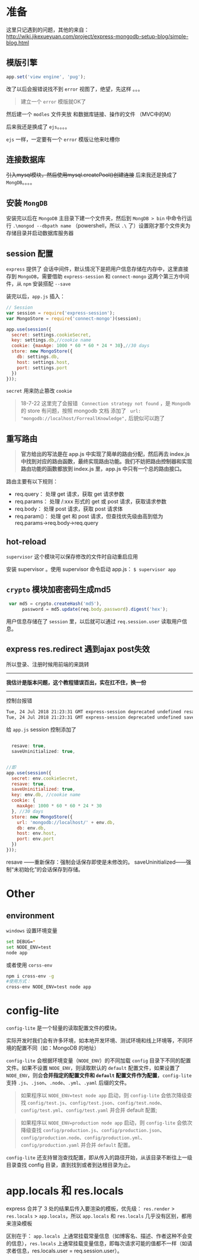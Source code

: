 # 准备
这里只记遇到的问题，其他的来自：
http://wiki.jikexueyuan.com/project/express-mongodb-setup-blog/simple-blog.html


## 模版引擎
```javascript
app.set('view engine', 'pug');
```
改了以后会报错说找不到 `error` 视图了，绝望，先这样 。。。
> 建立一个 `error` 模版就OK了


然后建一个 `modles` 文件夹放 和数据库链接、操作的文件 （MVC中的M）


后来我还是换成了 `ejs`。。。。

`ejs` 一样，一定要有一个 `error` 模版让他来吐槽你


## 连接数据库
~~引入mysql模块，然后使用mysql.createPool()创建连接~~
后来我还是换成了 `MongDB`。。。。

## 安装 `MongDB`
安装完以后在 `MongoDB` 主目录下建一个文件夹，然后到 `MongDB > bin` 中命令行运行 `.\mongod --dbpath name` （powershell，所以 `.\` 了）设置刚才那个文件夹为存储目录并启动数据库服务器


## session 配置
`express` 提供了 会话中间件，默认情况下是把用户信息存储在内存中，这里直接存到 `MongoDB`，需要借助 `express-session` 和 `connect-mongo` 这两个第三方中间件，从 `npm` 安装搭配 `--save`

装完以后，`app.js` 插入：
```javascript
// Session
var session = require('express-session');
var MongoStore = require('connect-mongo')(session);

app.use(session({
  secret: settings.cookieSecret,
  key: settings.db,//cookie name
  cookie: {maxAge: 1000 * 60 * 60 * 24 * 30},//30 days
  store: new MongoStore({
    db: settings.db,
    host: settings.host,
    port: settings.port
  })
}));
```
`secret` 用来防止篡改 `cookie`

> 18-7-22 这里完了会报错 ` Connection strategy not found` ，是 `Mongodb` 的 store 有问题，按照 mongodb 文档 添加了 ` url: "mongodb://localhost/ForreallKnowledge",`  后貌似可以跑了


## 重写路由

> **官方给出的写法是在 app.js 中实现了简单的路由分配，然后再去 index.js 中找到对应的路由函数，最终实现路由功能。我们不妨把路由控制器和实现路由功能的函数都放到 index.js 里，app.js 中只有一个总的路由接口。**


路由主要有以下规则：
- req.query： 处理 get 请求，获取 get 请求参数
- req.params： 处理 /:xxx 形式的 get 或 post 请求，获取请求参数
- req.body： 处理 post 请求，获取 post 请求体
- req.param()： 处理 get 和 post 请求，但查找优先级由高到低为 req.params→req.body→req.query


## hot-reload
`supervisor` 这个模块可以保存修改的文件时自动重启应用

安装 supervisor 。使用 supervisor 命令启动 app.js： 
`$ supervisor app`



## `crypto` 模块加密密码生成md5

```javascript
 var md5 = crypto.createHash('md5'),
      password = md5.update(req.body.password).digest('hex');
```


用户信息存储在了 `session` 里，以后就可以通过 `req.session.user` 读取用户信息。


## express res.redirect 遇到ajax post失效

所以登录、注册时候用前端的来跳转



----

**我估计是版本问题，这个教程错误百出，实在扛不住，换一份**

----



控制台报错
```bash
Tue, 24 Jul 2018 21:23:31 GMT express-session deprecated undefined resave option; provide resave option at app.js:40:9
Tue, 24 Jul 2018 21:23:31 GMT express-session deprecated undefined saveUninitialized option; provide saveUninitialized option at app.js:40:9
```
给 `app.js`  session 控制添加了


```javascript

  resave: true,
  saveUninitialized: true,


//即
app.use(session({
  secret: env.cookieSecret,
  resave: true,
  saveUninitialized: true,
  key: env.db, //cookie name
  cookie: {
    maxAge: 1000 * 60 * 60 * 24 * 30
  }, //30 days
  store: new MongoStore({
    url: 'mongodb://localhost/' + env.db,
    db: env.db,
    host: env.host,
    port: env.port
  })
}));
```
resave ——重新保存：强制会话保存即使是未修改的。
saveUninitialized——强制“未初始化”的会话保存到存储。



# Other

## environment
`windows` 设置环境变量
```bash
set DEBUG=*
set NODE_ENV=test
node app
```
或者使用 `corss-env`
```bash
npm i cross-env -g
#使用方式：
cross-env NODE_ENV=test node app
```
# config-lite
`config-lite` 是一个轻量的读取配置文件的模块。

实际开发时我们会有许多环境，如本地开发环境、测试环境和线上环境等，不同环境的配置不同（如：MongoDB 的地址）

`config-lite` 会根据环境变量（`NODE_ENV`）的不同加载 `config` 目录下不同的配置文件。如果不设置 `NODE_ENV`，则读取默认的 `default` 配置文件，如果设置了 `NODE_ENV`，则会**合并指定的配置文件和 `default` 配置文件作为配置**，`config-lite` 支持 `.js`、`.json`、`.node`、`.yml`、`.yaml` 后缀的文件。 

> 如果程序以 `NODE_ENV=test node app` 启动，则 `config-lite` 会依次降级查找 `config/test.js`、`config/test.json`、`config/test.node`、`config/test.yml`、`config/test.yaml` 并合并 default 配置;

> 如果程序以 `NODE_ENV=production node app` 启动，则 `config-lite` 会依次降级查找 `config/production.js`、`config/production.json`、`config/production.node`、`config/production.yml`、`config/production.yaml` 并合并 `default` 配置。 

`config-lite` 还支持冒泡查找配置，即从传入的路径开始，从该目录不断往上一级目录查找 config 目录，直到找到或者到达根目录为止。


# app.locals 和 res.locals

express 合并了 3 处的结果后传入要渲染的模板，优先级： `res.render` > `res.locals` > `app.locals`，所以 `app.locals` 和 `res.locals` 几乎没有区别，都用来渲染模板

区别在于： `app.locals `上通常挂载常量信息（如博客名、描述、作者这种不会变的信息），`res.locals` 上通常挂载变量信息，即每次请求可能的值都不一样（如请求者信息，res.locals.user = req.session.user）。